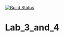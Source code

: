 [![Build Status](https://travis-ci.org/KimNikita/Lab_3_and_4.svg?branch=main)](https://travis-ci.org/KimNikita/Lab_3_and_4)

# Lab_3_and_4